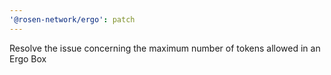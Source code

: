 ```yaml
---
'@rosen-network/ergo': patch
---
```


Resolve the issue concerning the maximum number of tokens allowed in an Ergo Box
